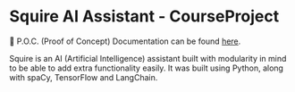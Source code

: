 # Squire AI Assistant - CourseProject

📖 P.O.C. (Proof of Concept) Documentation can be found [here](https://github.com/jaydensipe/CourseProject/blob/main/SquireDocumentation.pdf).

Squire is an AI (Artificial Intelligence) assistant built with modularity in mind to be able to add extra functionality easily. It was built using Python, along with spaCy, TensorFlow and LangChain.  
